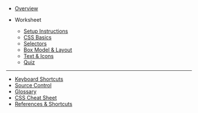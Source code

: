 - [Overview](/css/)

- Worksheet

  - [Setup Instructions](/css/setup/)
  - [CSS Basics](/css/1-css-basics/)
  - [Selectors](/css/2-selectors/)
  - [Box Model & Layout](/css/3-box-model-layout/)
  - [Text & Icons](/css/4-text-icons/)
  - [Quiz](/css/quiz.md)

<!-- - Bonus -->
  <!-- - [Media Queries](/css/homework/media-query.md) -->
  <!-- - [Homework](/css/homework/homework.md) -->

---

<!-- - [Answer Key](/css/answer-key.md) -->
- [Keyboard Shortcuts](https://kansascitywomenintechnology.github.io/cocktails-worksheets/#/keyboard-shortcuts/)
- [Source Control](https://kansascitywomenintechnology.github.io/cocktails-worksheets/#/source_control/)
- [Glossary](https://github.com/KansasCityWomeninTechnology/LearningResources/blob/master/glossary.md)
- [CSS Cheat Sheet](/css/references/css_cheat_sheet.md)
- [References & Shortcuts](/css/references/)
